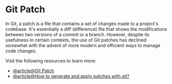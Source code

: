 # Git Patch

In Git, a patch is a file that contains a set of changes made to a project's codebase. It's essentially a diff (difference) file that shows the modifications between two versions of a commit or a branch. However, despite its usefulness in certain contexts, the use of Git patches has declined somewhat with the advent of more modern and efficient ways to manage code changes.

Visit the following resources to learn more:

- [@article@Git Patch](https://www.gitkraken.com/learn/git/git-patch)
- [@article@How to generate and apply patches with git?](https://gist.github.com/nepsilon/22bc62a23f785716705c)